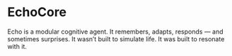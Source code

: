 # EchoCore
Echo is a modular cognitive agent. It remembers, adapts, responds — and sometimes surprises. It wasn’t built to simulate life. It was built to resonate with it.
